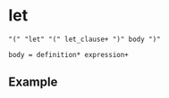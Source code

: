 # let
```
"(" "let" "(" let_clause+ ")" body ")"

body = definition* expression+
```

## Example
```scheme

```